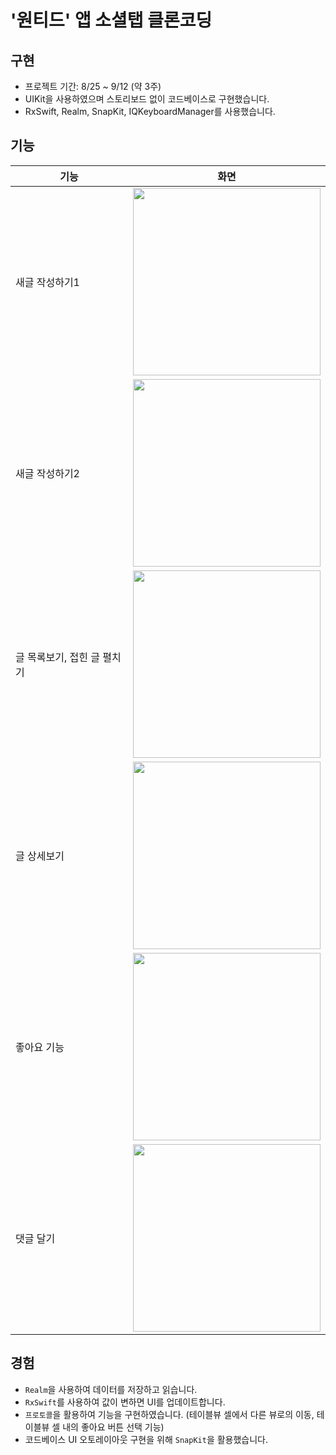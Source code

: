 # '원티드' 앱 소셜탭 클론코딩


## 구현

- 프로젝트 기간: 8/25 ~ 9/12 (약 3주)
- UIKit을 사용하였으며 스토리보드 없이 코드베이스로 구현했습니다.
- RxSwift, Realm, SnapKit, IQKeyboardManager를 사용했습니다.

## 기능
| 기능  | 화면 |
| ------------- |:-------------:|
| 새글 작성하기1      | <img src="https://github.com/jisulee154/social-board/blob/main/images/post_write_topCell.gif" width="300">    |
| 새글 작성하기2      | <img src="https://github.com/jisulee154/social-board/blob/main/images/post_write_topCell.gif" width="300">      |
| 글 목록보기, 접힌 글 펼치기      | <img src="https://github.com/jisulee154/social-board/blob/main/images/post_write_topCell.gif" width="300">      |
| 글 상세보기      | <img src="https://github.com/jisulee154/social-board/blob/main/images/post_write_topCell.gif" width="300">      |
| 좋아요 기능      | <img src="https://github.com/jisulee154/social-board/blob/main/images/post_write_topCell.gif" width="300">      |
| 댓글 달기      | <img src="https://github.com/jisulee154/social-board/blob/main/images/post_write_topCell.gif" width="300">      |

## 경험
- `Realm`을 사용하여 데이터를 저장하고 읽습니다.
- `RxSwift`를 사용하여 값이 변하면 UI를 업데이트합니다.
- `프로토콜`을 활용하여 기능을 구현하였습니다.
(테이블뷰 셀에서 다른 뷰로의 이동, 테이블뷰 셀 내의 좋아요 버튼 선택 기능)
- 코드베이스 UI 오토레이아웃 구현을 위해 `SnapKit`을 활용했습니다.

